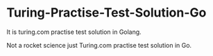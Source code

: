 # Turing-Practise-Test-Solution-Go
It is turing.com practise test solution in Golang.

Not a rocket science just Turing.com practise test solution in Go.
